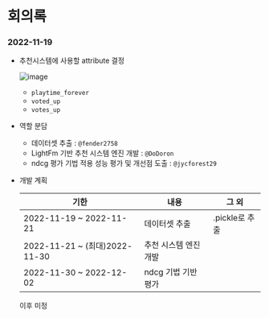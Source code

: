 # 회의록

### 2022-11-19

- 추천시스템에 사용할 attribute 결정
    
    ![image](https://user-images.githubusercontent.com/103106183/202835220-25bda64c-41e5-46af-81f8-ea401e0b831c.png)
    
    - `playtime_forever`
    - `voted_up`
    - `votes_up`
- 역할 분담
    - 데이터셋 추출 : `@fender2758`
    - LightFm 기반 추천 시스템 엔진 개발 : `@DoDoron`
    - ndcg 평가 기법 적용 성능 평가 및 개선점 도출 : `@jycforest29`
- 개발 계획
    
    
    | 기한 | 내용 | 그 외 |
    | --- | --- | --- |
    | 2022-11-19 ~ 2022-11-21 | 데이터셋 추출 | .pickle로 추출 |
    | 2022-11-21 ~ (최대)2022-11-30  | 추천 시스템 엔진 개발 |  |
    | 2022-11-30 ~ 2022-12-02 | ndcg 기법 기반 평가 |  |
    
    이후 미정
